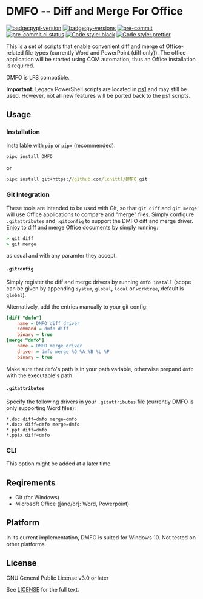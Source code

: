 # DMFO -- Diff and Merge For Office

[![badge:pypi-version](https://img.shields.io/pypi/v/DMFO.svg)](https://pypi.org/project/DMFO)
[![badge:py-versions](https://img.shields.io/pypi/pyversions/DMFO.svg)](https://pypi.org/project/DMFO)
[![pre-commit](https://img.shields.io/badge/pre--commit-enabled-brightgreen?logo=pre-commit&logoColor=white)](https://github.com/pre-commit/pre-commit)
[![pre-commit.ci status](https://results.pre-commit.ci/badge/github/lcnittl/DMFO/master.svg)](https://results.pre-commit.ci/latest/github/lcnittl/DMFO/master)
[![Code style: black](https://img.shields.io/badge/code_style-black-000000)](https://github.com/psf/black)
[![Code style: prettier](https://img.shields.io/badge/code_style-prettier-ff69b4)](https://github.com/prettier/prettier)

This is a set of scripts that enable convenient diff and merge of Office-related file
types (currently Word and PowerPoint (diff only)). The office application will be
started using COM automation, thus an Office installation is required.

DMFO is LFS compatible.

**Important:** Legacy PowerShell scripts are located in [ps1][ps1] and may still be
used. However, not all new features will be ported back to the ps1 scripts.

## Usage

### Installation

Installable with `pip` or [`pipx`][pipx] (recommended).

```cmd
pipx install DMFO
```

or

```cmd
pipx install git+https://github.com/lcnittl/DMFO.git
```

### Git Integration

These tools are intended to be used with Git, so that `git diff` and `git merge` will
use Office applications to compare and "merge" files. Simply configure `.gitattributes`
and `.gitconfig` to support the DMFO diff and merge driver. Enjoy to diff and merge
Office documents by simply running:

```cmd
> git diff
> git merge
```

as usual and with any paramter they accept.

#### `.gitconfig`

Simply register the diff and merge drivers by running `dmfo install` (scope can be given
by appending `system`, `global`, `local` or `worktree`, default is `global`).

Alternatively, add the entries manually to your git config:

```ini
[diff "dmfo"]
	name = DMFO diff driver
	command = dmfo diff
	binary = true
[merge "dmfo"]
	name = DMFO merge driver
	driver = dmfo merge %O %A %B %L %P
	binary = true
```

Make sure that `dmfo`'s path is in your path variable, otherwise prepand `dmfo` with the
executable's path.

#### `.gitattributes`

Specify the following drivers in your `.gitattributes` file (currently DMFO is only
supporting Word files):

```
*.doc diff=dmfo merge=dmfo
*.docx diff=dmfo merge=dmfo
*.ppt diff=dmfo
*.pptx diff=dmfo
```

### CLI

This option might be added at a later time.

## Reqirements

- Git (for Windows)
- Microsoft Office (\[and/or\]: Word, Powerpoint)

## Platform

In its current implementation, DMFO is suited for Windows 10. Not tested on other
platforms.

## License

GNU General Public License v3.0 or later

See [LICENSE][license] for the full text.

[license]: LICENSE
[extdiff]: https://github.com/ForNeVeR/ExtDiff
[pipx]: https://pypi.org/project/pipx/
[ps1]: ps1/
[pypi]: https://pypi.org/

